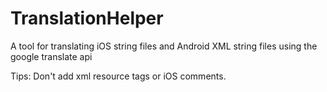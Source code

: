# TranslationHelper
A tool for translating iOS string files and Android XML string files using the google translate api

Tips: Don't add xml resource tags or iOS comments.
